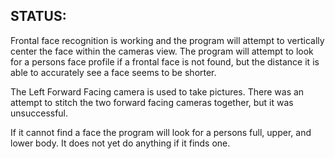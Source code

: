 ## STATUS: 
Frontal face recognition is working and the program will attempt to vertically center the face within the cameras view. The program will attempt to look for a persons face profile if a frontal face is not found, but the distance it is able to accurately see a face seems to be shorter.

The Left Forward Facing camera is used to take pictures. There was an attempt to stitch the two forward facing cameras together, but it was unsuccessful. 

If it cannot find a face the program will look for a persons full, upper, and lower body. It does not yet do anything if it finds one.